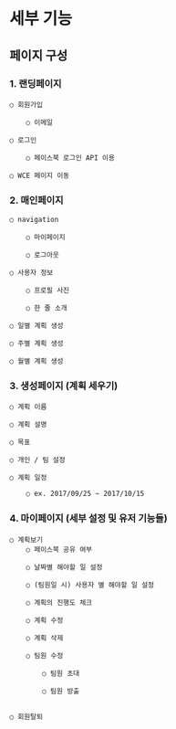 <h1>세부 기능</h1>

<h2>페이지 구성</h2>

<h3>1. 랜딩페이지</h3>


    ○ 회원가입

        ○ 이메일

    ○ 로그인

        ○ 페이스북 로그인 API 이용

    ○ WCE 페이지 이동


<h3>2. 매인페이지</h3>

    ○ navigation

        ○ 마이페이지

        ○ 로그아웃

    ○ 사용자 정보

        ○ 프로필 사진

        ○ 한 줄 소개

    ○ 일별 계획 생성

    ○ 주별 계획 생성

    ○ 월별 계획 생성



<h3>3. 생성페이지 (계획 세우기)</h3>

    ○ 계획 이름

    ○ 계획 설명

    ○ 목표

    ○ 개인 / 팀 설정

    ○ 계획 일정

        ○ ex. 2017/09/25 ~ 2017/10/15



<h3>4. 마이페이지 (세부 설정 및 유저
기능들)</h3>

    ○ 계획보기
        ○ 페이스북 공유 여부

        ○ 날짜별 해야할 일 설정

        ○ (팀원일 시) 사용자 별 해야할 일 설정

        ○ 계획의 진행도 체크

        ○ 계획 수정

        ○ 계획 삭제

        ○ 팀원 수정

            ○ 팀원 초대

            ○ 팀원 방출
            

    ○ 회원탈퇴